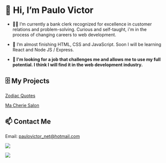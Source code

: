 # 👋 Hi, I’m Paulo Victor
* :man_office_worker: I’m currently a bank clerk recognized for excellence in customer relations and problem-solving.
Curious and self-taught, i'm in the process of changing careers to web development.

* :open_book: I’m almost finishing HTML, CSS and JavaScript. Soon I will be learning React and Node JS / Express.

* **:mag_right: I'm looking for a job that challenges me and allows me to use my full potential. I think I will find it in the web development industry.**
## :file_cabinet: My Projects

[Zodiac Quotes](https://github.com/pvictorpv/zodiac-quotes)

[Ma Cherie Salon](https://github.com/pvictorpv/ma-cherie-salon)

## 📫 Contact Me

Email: paulovictor_net@hotmail.com

<a href="https://www.linkedin.com/in/paulo-victor-silveira-de-oliveira-2b7953114/"><img src="https://img.shields.io/badge/LinkedIn-0077B5?style=for-the-badge&logo=linkedin&logoColor=white"/></a>

<a href="https://www.instagram.com/pvictorpv/"><img src="https://img.shields.io/badge/Instagram-E4405F?style=for-the-badge&logo=instagram&logoColor=white"/></a>

<!---
pvictorpv/pvictorpv is a ✨ special ✨ repository because its `README.md` (this file) appears on your GitHub profile.
You can click the Preview link to take a look at your changes.
--->
